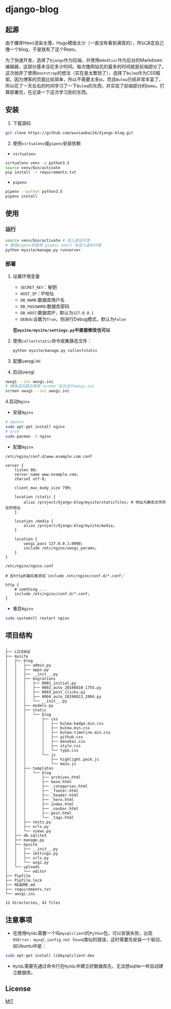 # django-blog

## 起源

由于嫌弃Hexo渲染太慢，Hugo模版太少（一直没有看到满意的），所以决定自己撸一个blog，于是就有了这个Repo。

为了快速开发，选择了`Django`作为后端，并使用`mdedtior`作为后台的Markdown编辑器，这部分基本没花多少时间。每次撸网站花的最多的时间就是前端部分了，这次抛弃了使用`bootstrap`的想法（实在是太繁琐了），选择了`Bulma`作为CSS框架。因为博客的页面比较简单，所以不需要太多js，而且`Bulma`已经非常丰富了，所以花了一天左右的时间学习了一下`Bulma`的东西，并实现了前端部分的`Demo`。打算部署完，在记录一下这次学习到的东西。

## 安装

1. 下载源码 

```bash
git clone https://github.com/wuxiaobai24/django-blog.git
```

2. 使用`virtualenv`或`pipenv`安装依赖

- `virtualenv`

``` bash
virtualenv venv -p python3.5
source venv/bin/activate
pip install -r requirements.txt
```

- `pipenv`

```bash
pipenv --python python3.5
pipenv install
```

## 使用

### 运行

```bash
source venv/bin/activate # 进入虚拟环境
# 使用pipenv则使用`pipenv shell`来进入虚拟环境
python mysite/manage.py runserver 
```

### 部署

1. 设置环境变量

   - `SECRET_KEY`：秘钥
   - `HOST_IP`：IP地址
   - `DB_NAME`:数据库用户名
   - `DB_PASSWORD`:数据库密码
   - `DB_HOST`:数据库IP，默认为`127.0.0.1`
   - `DEBUG`:设置为`True`，则进行Debug模式，默认为`False`

   **在`mysite/mysite/settings.py`中直接修改也可以**

2. 使用`collectstatic`命令收集静态文件：

   ```bash
   python mysite/manage.py collectstatic
   ```

3. 配置uwsgi.ini

4. 启动uwsgi

```bash
uwsgi --ini uwsgi.ini
# 确保没问题后使用`screen`后台运行uwsgi.ini
screen uwsgi --ini uwsgi.ini
```

4.启动`Nginx`

- 安装`Nginx`

```bash
# ubuntu
sudo apt-get install nginx
# arch
sudo pacman -S nginx
```

- 配置`Nginx`

`/etc/nginx/conf.d/www.example.com.conf`

```nginx
server {
	listen 80;
	server_name www.example.com;
	charset utf-8;
	
	client_max_body_size 75M;
	
	location /static {
		alias /project/django-blog/mysite/staticfiles; # 地址为静态文件所在的地址
	}
	
	location /media {
		alias /project/django-blog/mysite/media;
	}
	
	location {
		uwsgi_pass 127.0.0.1:8000;
		include /etc/nginx/uwsgi_params;
	}
}
```

`/etc/nginx/nginx.conf`

```nginx
# 在http的最后面添加`include /etc/nginx/conf.d/*.conf;`

http {
	# somthing....
	include /etc/nginx/conf.d/*.conf;	
}
```

- 重启`Nginx`

```bash
sudo systemctl restart nginx
```

## 项目结构

```
.
├── LICENSE
├── mysite
│   ├── blog
│   │   ├── admin.py
│   │   ├── apps.py
│   │   ├── __init__.py
│   │   ├── migrations
│   │   │   ├── 0001_initial.py
│   │   │   ├── 0002_auto_20190810_1755.py
│   │   │   ├── 0003_post_clicks.py
│   │   │   ├── 0004_auto_20190813_2004.py
│   │   │   └── __init__.py
│   │   ├── models.py
│   │   ├── static
│   │   │   └── blog
│   │   │       ├── css
│   │   │       │   ├── bulma-badge.min.css
│   │   │       │   ├── bulma.min.css
│   │   │       │   ├── bulma-timeline.min.css
│   │   │       │   ├── github.css
│   │   │       │   ├── monokai.css
│   │   │       │   ├── style.css
│   │   │       │   └── typo.css
│   │   │       └── js
│   │   │           ├── highlight.pack.js
│   │   │           └── main.js
│   │   ├── templates
│   │   │   └── blog
│   │   │       ├── archives.html
│   │   │       ├── base.html
│   │   │       ├── _categories.html
│   │   │       ├── _footer.html
│   │   │       ├── _header.html
│   │   │       ├── _hero.html
│   │   │       ├── index.html
│   │   │       ├── _navbar.html
│   │   │       ├── post.html
│   │   │       └── _tags.html
│   │   ├── tests.py
│   │   ├── urls.py
│   │   └── views.py
│   ├── db.sqlite3
│   ├── manage.py
│   ├── mysite
│   │   ├── __init__.py
│   │   ├── settings.py
│   │   ├── urls.py
│   │   └── wsgi.py
│   └── uploads
│       └── editor
├── Pipfile
├── Pipfile.lock
├── README.md
├── requirements.txt
└── uwsgi.ini

12 directories, 43 files
```

## 注意事项

- 在使用`MySQL`需要一个叫`mysqlclient`的`Python`包，可以安装失败，出现`OSError: mysql_config not found`类似的错误，这时需要先安装一个驱动，如Ubuntu中是：

```bash
sudo apt-get install libmysqlclient-dev
```

- `MySQL`需要先通过命令行在`MySQL`中建立好数据库先，无法想sqlite一样自动建立数据库。

## License

[MIT](https://choosealicense.com/licenses/mit/)